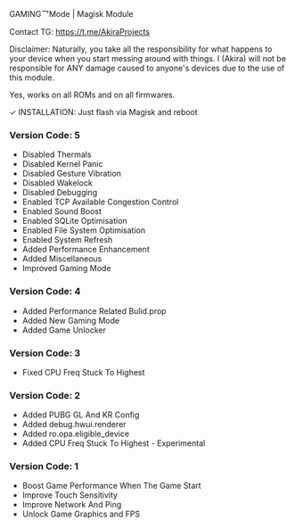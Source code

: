 GAMING乛Mode | Magisk Module

Contact TG: https://t.me/AkiraProjects

Disclaimer: Naturally, you take all the responsibility for what happens to your device when you start messing around with things. I (Akira) will not be responsible for ANY damage caused to anyone's devices due to the use of this module.

Yes, works on all ROMs and on all firmwares.

✓ INSTALLATION: Just flash via Magisk and reboot

### Version Code: 5

- Disabled Thermals
- Disabled Kernel Panic
- Disabled Gesture Vibration
- Disabled Wakelock
- Disabled Debugging
- Enabled TCP Available Congestion Control
- Enabled Sound Boost
- Enabled SQLite Optimisation
- Enabled File System Optimisation
- Enabled System Refresh
- Added Performance Enhancement
- Added Miscellaneous
- Improved Gaming Mode

### Version Code: 4

- Added Performance Related Bulid.prop
- Added New Gaming Mode
- Added Game Unlocker

### Version Code: 3

- Fixed CPU Freq Stuck To Highest

### Version Code: 2

- Added PUBG GL And KR Config
- Added debug.hwui.renderer
- Added ro.opa.eligible_device
- Added CPU Freq Stuck To Highest - Experimental

### Version Code: 1 

- Boost Game Performance When The Game Start
- Improve Touch Sensitivity
- Improve Network And Ping
- Unlock Game Graphics and FPS
